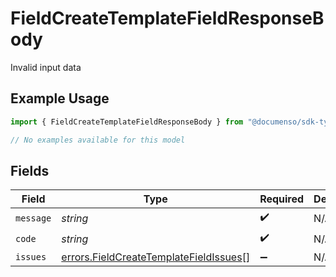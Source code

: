 # FieldCreateTemplateFieldResponseBody

Invalid input data

## Example Usage

```typescript
import { FieldCreateTemplateFieldResponseBody } from "@documenso/sdk-typescript/models/errors";

// No examples available for this model
```

## Fields

| Field                                                                                            | Type                                                                                             | Required                                                                                         | Description                                                                                      |
| ------------------------------------------------------------------------------------------------ | ------------------------------------------------------------------------------------------------ | ------------------------------------------------------------------------------------------------ | ------------------------------------------------------------------------------------------------ |
| `message`                                                                                        | *string*                                                                                         | :heavy_check_mark:                                                                               | N/A                                                                                              |
| `code`                                                                                           | *string*                                                                                         | :heavy_check_mark:                                                                               | N/A                                                                                              |
| `issues`                                                                                         | [errors.FieldCreateTemplateFieldIssues](../../models/errors/fieldcreatetemplatefieldissues.md)[] | :heavy_minus_sign:                                                                               | N/A                                                                                              |